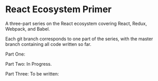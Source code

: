 # React Ecosystem Primer

A three-part series on the React ecosystem covering React, Redux, Webpack, and Babel.

Each git branch corresponds to one part of the series, with the master branch containing all code written so far.

Part One:


Part Two:
In Progress.

Part Three:
To be written: